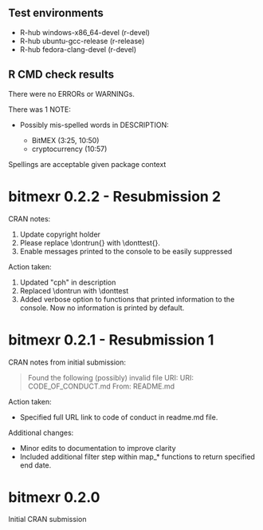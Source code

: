 ## Test environments
- R-hub windows-x86_64-devel (r-devel)
- R-hub ubuntu-gcc-release (r-release)
- R-hub fedora-clang-devel (r-devel)

## R CMD check results

There were no ERRORs or WARNINGs. 
  
There was 1 NOTE: 
  
- Possibly mis-spelled words in DESCRIPTION:
   
    - BitMEX (3:25, 10:50)
    - cryptocurrency (10:57)


Spellings are acceptable given package context

# bitmexr 0.2.2 - Resubmission 2

CRAN notes:

1. Update copyright holder
2. Please replace \dontrun{} with \donttest{}.
3. Enable messages printed to the console to be easily suppressed

Action taken:

1. Updated "cph" in description
2. Replaced \dontrun with \donttest
3. Added verbose option to functions that printed information to the console. Now no information is printed by default.

# bitmexr 0.2.1 - Resubmission 1

CRAN notes from initial submission:

>    Found the following (possibly) invalid file URI:
     URI: CODE_OF_CONDUCT.md
       From: README.md

Action taken:

- Specified full URL link to code of conduct in readme.md file.

Additional changes:

- Minor edits to documentation to improve clarity
- Included additional filter step within map_* functions to return specified end date.

# bitmexr 0.2.0

Initial CRAN submission
